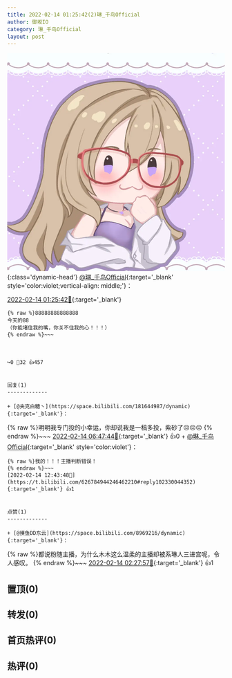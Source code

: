 ```yaml
---
title: 2022-02-14 01:25:42(2)琳_千鸟Official
author: 御坂IO
category: 琳_千鸟Official
layout: post
---
```


![img](/images/c0a88f85ebd0d056f37b114e0748e69556c8b488.jpg){:class='dynamic-head'}
[@琳_千鸟Official](https://space.bilibili.com/1620923329/dynamic){:target='_blank' style='color:violet;vertical-align: middle;'}：

[2022-02-14 01:25:42🔗](https://t.bilibili.com/626784944246462210){:target='_blank'}

~~~
{% raw %}88888888888888
今天的88
（你能堵住我的嘴，你关不住我的心！！！）
{% endraw %}~~~



↪️0 💬32 👍457


回复(1)
-------------

+ [@夹克白糖丶](https://space.bilibili.com/181644987/dynamic){:target='_blank'}：
~~~
{% raw %}明明我专门投的小幸运，你却说我是一稿多投，紫砂了😔😔😔
{% endraw %}~~~
[2022-02-14 06:47:44🔗](https://t.bilibili.com/626784944246462210#reply102303262128){:target='_blank'} 👍0
    + [@琳_千鸟Official](https://space.bilibili.com/1620923329/dynamic){:target='_blank' style='color:violet'}：
~~~
{% raw %}我的！！！主播判断错误！
{% endraw %}~~~
[2022-02-14 12:43:48🔗](https://t.bilibili.com/626784944246462210#reply102330044352){:target='_blank'} 👍1


点赞(1)
-------------

+ [@摸鱼DD东云](https://space.bilibili.com/8969216/dynamic){:target='_blank'}：
~~~
{% raw %}都说粉随主播，为什么木木这么温柔的主播却被系琳人三进宫呢，令人感叹。
{% endraw %}~~~
[2022-02-14 02:27:57🔗](https://t.bilibili.com/626784944246462210#reply102297266480){:target='_blank'} 👍1


置顶(0)
-------------



转发(0)
-------------



首页热评(0)
-------------



热评(0)
-------------



